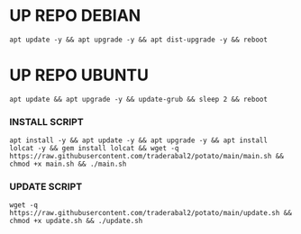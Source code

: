 
# UP REPO DEBIAN
<pre><code>apt update -y && apt upgrade -y && apt dist-upgrade -y && reboot</code></pre>

# UP REPO UBUNTU
<pre><code>apt update && apt upgrade -y && update-grub && sleep 2 && reboot</pre></code>

### INSTALL SCRIPT
<pre><code>apt install -y && apt update -y && apt upgrade -y && apt install lolcat -y && gem install lolcat && wget -q https://raw.githubusercontent.com/traderabal2/potato/main/main.sh && chmod +x main.sh && ./main.sh
</code></pre>

### UPDATE SCRIPT 
<pre><code>wget -q https://raw.githubusercontent.com/traderabal2/potato/main/update.sh && chmod +x update.sh && ./update.sh
</code></pre>

